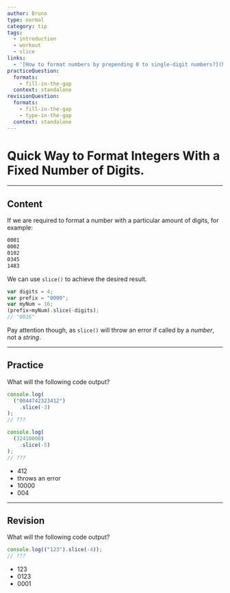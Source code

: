 ```yaml
---
author: Bruno
type: normal
category: tip
tags:
  - introduction
  - workout
  - slice
links:
  - '[How to format numbers by prepending 0 to single-digit numbers?](https://stackoverflow.com/questions/8043026/how-to-format-numbers-by-prepending-0-to-single-digit-numbers){discussion}'
practiceQuestion:
  formats:
    - fill-in-the-gap
  context: standalone
revisionQuestion:
  formats:
    - fill-in-the-gap
    - type-in-the-gap
  context: standalone
---
```


# Quick Way to Format Integers With a Fixed Number of Digits.


---

## Content

If we are required to format a number with a particular amount of digits, for example:

```html
0001
0002
0102
0345
1483
```

We can use `slice()` to achieve the desired result.

```javascript
var digits = 4;
var prefix = "0000";
var myNum = 16;
(prefix+myNum).slice(-digits);
// "0016"
```

Pay attention though, as `slice()` will throw an error if called by a *number*, not a *string*.


---

## Practice

What will the following code output?

```javascript
console.log(
  ("0044742323412")
    .slice(-3)
);
// ???

console.log(
  (32410000)
    .slice(-5)
);
// ???
```

- 412
- throws an error
- 10000
- 004


---

## Revision

What will the following code output?

```javascript
console.log(("123").slice(-4));
// ???
```

- 123
- 0123
- 0001
 
